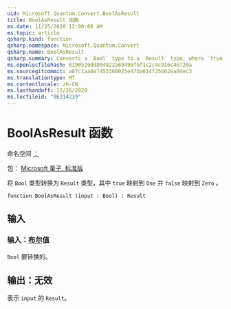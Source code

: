 ```yaml
---
uid: Microsoft.Quantum.Convert.BoolAsResult
title: BoolAsResult 函数
ms.date: 11/25/2020 12:00:00 AM
ms.topic: article
qsharp.kind: function
qsharp.namespace: Microsoft.Quantum.Convert
qsharp.name: BoolAsResult
qsharp.summary: Converts a `Bool` type to a `Result` type, where `true` is mapped to `One` and `false` is mapped to `Zero`.
ms.openlocfilehash: 0190529dd804922a69499fbf1c2c4c916c4b720a
ms.sourcegitcommit: a87c1aa8e7453360025e47ba614f25b02ea84ec3
ms.translationtype: MT
ms.contentlocale: zh-CN
ms.lasthandoff: 11/26/2020
ms.locfileid: "96214239"
---
```

# <a name="boolasresult-function"></a>BoolAsResult 函数

命名空间 [：](xref:Microsoft.Quantum.Convert)

包： [Microsoft 量子. 标准版](https://nuget.org/packages/Microsoft.Quantum.Standard)


将 `Bool` 类型转换为 `Result` 类型，其中 `true` 映射到 `One` 并 `false` 映射到 `Zero` 。

```qsharp
function BoolAsResult (input : Bool) : Result
```


## <a name="input"></a>输入

### <a name="input--bool"></a>输入：[布尔](xref:microsoft.quantum.lang-ref.bool)值

`Bool` 要转换的。



## <a name="output--__invalidresult__"></a>输出：__无效 <Result>__

表示 `input` 的 `Result`。